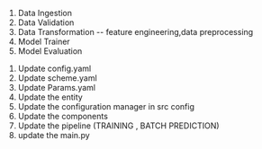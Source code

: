 <!-- end to end datascience project -->
<!-- workflow --ML Pipeline -->

1. Data Ingestion
2. Data Validation
3. Data Transformation -- feature engineering,data preprocessing
4. Model Trainer
5. Model Evaluation


<!-- WorkFlow -->
1. Update config.yaml
2. Update scheme.yaml
3. Update Params.yaml
4. Update the entity
5. Update the configuration manager in src config
6. Update the components
7. Update the pipeline (TRAINING , BATCH PREDICTION)
8. update the main.py 
